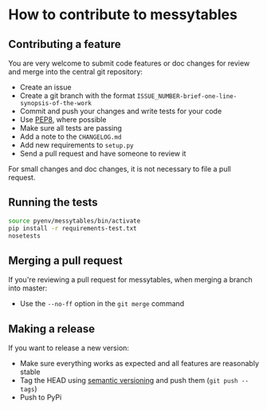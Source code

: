 # How to contribute to messytables

## Contributing a feature

You are very welcome to submit code features or doc changes for review and merge into the central git repository:

* Create an issue
* Create a git branch with the format `ISSUE_NUMBER-brief-one-line-synopsis-of-the-work`
* Commit and push your changes and write tests for your code
* Use [PEP8](http://www.python.org/dev/peps/pep-0008/), where possible
* Make sure all tests are passing
* Add a note to the `CHANGELOG.md`
* Add new requirements to `setup.py`
* Send a pull request and have someone to review it

For small changes and doc changes, it is not necessary to file a pull request.


## Running the tests

```bash
source pyenv/messytables/bin/activate
pip install -r requirements-test.txt
nosetests
```

## Merging a pull request

If you're reviewing a pull request for messytables, when merging a branch into master:

* Use the `--no-ff` option in the `git merge` command


## Making a release

If you want to release a new version:

* Make sure everything works as expected and all features are reasonably stable
* Tag the HEAD using [semantic versioning](http://semver.org/) and push them (`git push --tags`)
* Push to PyPi
